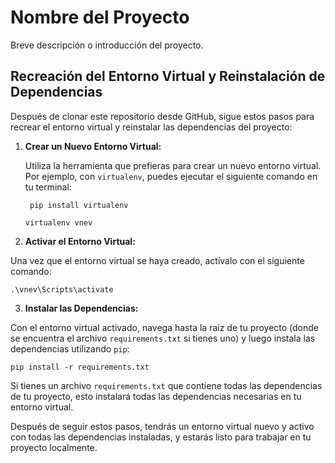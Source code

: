 # Nombre del Proyecto

Breve descripción o introducción del proyecto.

## Recreación del Entorno Virtual y Reinstalación de Dependencias

Después de clonar este repositorio desde GitHub, sigue estos pasos para recrear el entorno virtual y reinstalar las dependencias del proyecto:

1. **Crear un Nuevo Entorno Virtual:**

   Utiliza la herramienta que prefieras para crear un nuevo entorno virtual. Por ejemplo, con `virtualenv`, puedes ejecutar el siguiente comando en tu terminal:
   ```
    pip install virtualenv
   ```

   ```
   virtualenv vnev
   ```
2. **Activar el Entorno Virtual:**

Una vez que el entorno virtual se haya creado, actívalo con el siguiente comando:
   ```
   .\vnev\Scripts\activate
   ```

3. **Instalar las Dependencias:**

Con el entorno virtual activado, navega hasta la raíz de tu proyecto (donde se encuentra el archivo `requirements.txt` si tienes uno) y luego instala las dependencias utilizando `pip`:
   ```
   pip install -r requirements.txt
   ```

Si tienes un archivo `requirements.txt` que contiene todas las dependencias de tu proyecto, esto instalará todas las dependencias necesarias en tu entorno virtual.

Después de seguir estos pasos, tendrás un entorno virtual nuevo y activo con todas las dependencias instaladas, y estarás listo para trabajar en tu proyecto localmente.